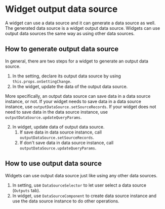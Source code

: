 # Widget output data source

A widget can use a data source and it can generate a data source as well.  The generated data source is a widget output data source. Widgets can use output data sources the same way as using other data sources. 

## How to generate output data source

In general, there are two steps for a widget to generate an output data source.

1. In the setting, declare its output data source by using  `this.props.onSettingChange`.
2. In the widget, update the data of the output data source.

More specifically, an output data source can save data in a data source instance, or not. If your widget needs to save data in a data source instance, use `outputDataSource.setSourceRecords`. If your widget does not need to save data in the data source instance, use `outputDataSource.updateQueryParams`.

2. In widget, update data of output data source.
   1. If save data in data source instance, call `outputDataSource.setSourceRecords`.
   2. If don't save data in data source instance, call `outputDataSource.updateQueryParams`.

## How to use output data source

Widgets can use output data source just like using any other data sources.

1. In setting, use `DataSourceSelector` to let user select a data source (`Outputs` tab).
2. In widget, use `DataSourceComponent` to create data source instance and use the data source instance to do other operations.
